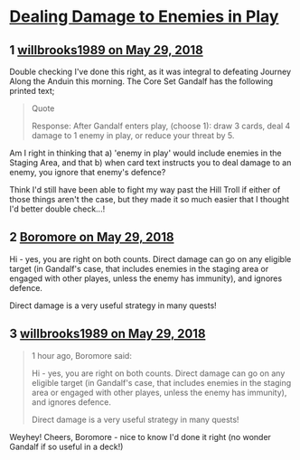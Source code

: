 # [Dealing Damage to Enemies in Play](https://community.fantasyflightgames.com/topic/276824-dealing-damage-to-enemies-in-play/)

## 1 [willbrooks1989 on May 29, 2018](https://community.fantasyflightgames.com/topic/276824-dealing-damage-to-enemies-in-play/?do=findComment&comment=3352637)

Double checking I've done this right, as it was integral to defeating Journey Along the Anduin this morning. The Core Set Gandalf has the following printed text;

> Quote
> 
> Response: After Gandalf enters play, (choose 1): draw 3 cards, deal 4 damage to 1 enemy in play, or reduce your threat by 5.

Am I right in thinking that a) 'enemy in play' would include enemies in the Staging Area, and that b) when card text instructs you to deal damage to an enemy, you ignore that enemy's defence?

Think I'd still have been able to fight my way past the Hill Troll if either of those things aren't the case, but they made it so much easier that I thought I'd better double check...!

## 2 [Boromore on May 29, 2018](https://community.fantasyflightgames.com/topic/276824-dealing-damage-to-enemies-in-play/?do=findComment&comment=3352681)

Hi - yes, you are right on both counts. Direct damage can go on any eligible target (in Gandalf's case, that includes enemies in the staging area or engaged with other playes, unless the enemy has immunity), and ignores defence.

Direct damage is a very useful strategy in many quests!

## 3 [willbrooks1989 on May 29, 2018](https://community.fantasyflightgames.com/topic/276824-dealing-damage-to-enemies-in-play/?do=findComment&comment=3352745)

> 1 hour ago, Boromore said:
> 
> Hi - yes, you are right on both counts. Direct damage can go on any eligible target (in Gandalf's case, that includes enemies in the staging area or engaged with other playes, unless the enemy has immunity), and ignores defence.
> 
> Direct damage is a very useful strategy in many quests!

Weyhey! Cheers, Boromore - nice to know I'd done it right (no wonder Gandalf if so useful in a deck!)

